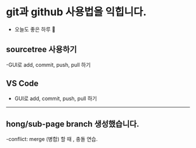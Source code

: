 # git과 github  사용법을 익힙니다.
- 오늘도 좋은 하루 🎁

## sourcetree 사용하기
-GUI로 add, commit, push, pull 하기

## VS Code
- GUI로 add, commit, push, pull 하기

---
## hong/sub-page branch 생성했습니다.
-conflict: merge (병합) 할 때 , 충돌 연습.